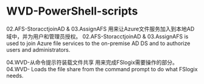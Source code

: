 # WVD-PowerShell-scripts

02.AFS-StoracctjoinAD & 03.AssignAFS 用来让Azure文件服务加入到本地AD域中，并为用户和管理员授权。
02.AFS-StoracctjoinAD & 03.AssignAFS is used to join Azure file services to the on-premise AD DS and to authorize users and administrators.

04.WVD-从命令提示符装载文件共享 用来完成FSlogix需要操作的部分。
04.WVD- Loads the file share from the command prompt to do what FSlogix needs.
